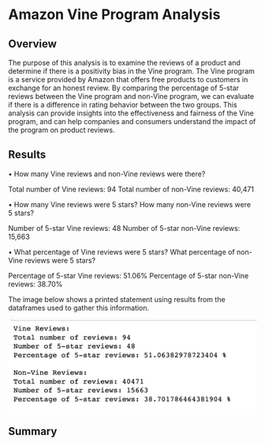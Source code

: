 # Amazon Vine Program Analysis

## Overview
  The purpose of this analysis is to examine the reviews of a product and determine if there is a positivity bias in the Vine program. The Vine program is a service provided by Amazon that offers free products to customers in exchange for an honest review. By comparing the percentage of 5-star reviews between the Vine program and non-Vine program, we can evaluate if there is a difference in rating behavior between the two groups. This analysis can provide insights into the effectiveness and fairness of the Vine program, and can help companies and consumers understand the impact of the program on product reviews.

## Results
• How many Vine reviews and non-Vine reviews were there?

Total number of Vine reviews: 94
Total number of non-Vine reviews: 40,471

• How many Vine reviews were 5 stars? How many non-Vine reviews were 5 stars?

Number of 5-star Vine reviews: 48
Number of 5-star non-Vine reviews: 15,663

• What percentage of Vine reviews were 5 stars? What percentage of non-Vine reviews were 5 stars?

Percentage of 5-star Vine reviews: 51.06%
Percentage of 5-star non-Vine reviews: 38.70%

The image below shows a printed statement using results from the dataframes used to gather this information.

![](questions.png)

## Summary
